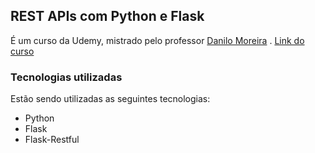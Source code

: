 ## REST APIs com Python e Flask
É um curso da Udemy, mistrado pelo professor [Danilo Moreira](https://www.linkedin.com/in/odanilomoreira/) . 
[Link do curso](https://www.udemy.com/course/rest-apis-com-python-e-flask/)


### Tecnologias utilizadas
Estão sendo utilizadas as seguintes tecnologias:
- Python
- Flask
- Flask-Restful

